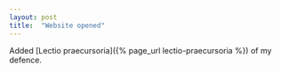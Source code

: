 ```yaml
---
layout: post
title:  "Website opened"
---
```


Added [Lectio praecursoria]({% page_url lectio-praecursoria %}) of my defence. 